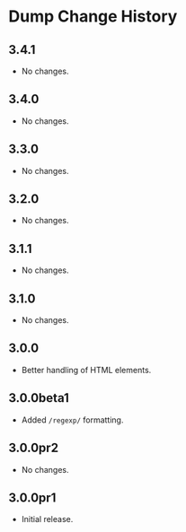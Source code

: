 Dump Change History
===================

3.4.1
-----

-   No changes.

3.4.0
-----

-   No changes.

3.3.0
-----

-   No changes.

3.2.0
-----

-   No changes.

3.1.1
-----

-   No changes.

3.1.0
-----

-   No changes.

3.0.0
-----

-   Better handling of HTML elements.

3.0.0beta1
----------

-   Added `/regexp/` formatting.

3.0.0pr2
--------

-   No changes.

3.0.0pr1
--------

-   Initial release.
